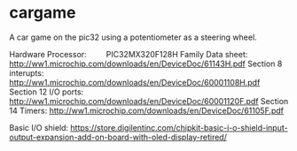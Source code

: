 # cargame
A car game on the pic32 using a potentiometer as a steering wheel.


Hardware
Processor:            PIC32MX320F128H
Family Data sheet:    http://ww1.microchip.com/downloads/en/DeviceDoc/61143H.pdf
Section 8 interupts:  http://ww1.microchip.com/downloads/en/DeviceDoc/60001108H.pdf
Section 12 I/O ports: http://ww1.microchip.com/downloads/en/DeviceDoc/60001120F.pdf
Section 14 Timers:    http://ww1.microchip.com/downloads/en/DeviceDoc/61105F.pdf

Basic I/O shield: 
https://store.digilentinc.com/chipkit-basic-i-o-shield-input-output-expansion-add-on-board-with-oled-display-retired/

